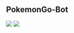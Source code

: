 ## PokemonGo-Bot

[![](https://images.microbadger.com/badges/image/walkerlee/pokemongo-bot.svg)](http://microbadger.com/images/walkerlee/pokemongo-bot "Get your own image badge on microbadger.com")
[![](https://images.microbadger.com/badges/version/walkerlee/pokemongo-bot.svg)](http://microbadger.com/images/walkerlee/pokemongo-bot "Get your own version badge on microbadger.com")
